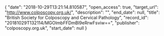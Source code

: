 {
  "date": "2018-10-29T13:21:14.810587", 
  "open_access": true, 
  "target_url": "http://www.colposcopy.org.uk/", 
  "description": "", 
  "end_date": null, 
  "title": "British Society for Colposcopy and Cervical Pathology", 
  "record_id": "20181029T132114/MGOlmbFFDmBl9eRrwFsviw==", 
  "publisher": "colposcopy.org.uk", 
  "start_date": null
}

